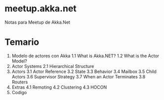 # meetup.akka.net
Notas para Meetup de Akka.Net

# Temario

1. Modelo de actores con Akka
    1.1 What is Akka.NET?
    1.2 What is the Actor Model?
2. Actor Systems
    2.1 Hierarchical Structure
3. Actors
    3.1 Actor Reference
    3.2 State
    3.3 Behavior
    3.4 Mailbox
    3.5 Child Actors
    3.6 Supervisor Strategy
    3.7 When an Actor Terminates
    3.8 Routers
4. Extras
    4.1 Remoting
    4.2 Clustering
    4.3 HOCON
5. Codigo
